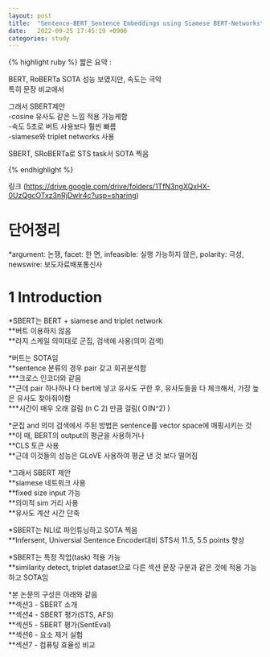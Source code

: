 ```yaml
---
layout: post
title:  "Sentence-BERT_Sentence Embeddings using Siamese BERT-Networks"
date:   2022-09-25 17:45:19 +0900
categories: study
---
```






{% highlight ruby %}
짧은 요약 :  

BERT, RoBERTa SOTA 성능 보였지만, 속도는 극악  
특히 문장 비교에서  


그래서 SBERT제안  
-cosine 유사도 같은 느낌 적용 가능케함  
-속도 5초로 버트 사용보다 훨씬 빠름  
-siamese와 triplet networks 사용  


SBERT, SRoBERTa로 STS task서 SOTA 찍음  



{% endhighlight %}


링크 (https://drive.google.com/drive/folders/1TfN3ngXQxHX-0UzQgcOTxz3nRjDwlr4c?usp=sharing)


# 단어정리  
*argument: 논쟁, facet: 한 면, infeasible: 실행 가능하지 않은, polarity: 극성, newswire: 보도자료배포통신사  
 

# 1 Introduction  
*SBERT는 BERT + siamese and triplet network  
**버트 이용하지 않음  
**라지 스케일 의미대로 군집, 검색에 사용(의미 검색)  


*버트는 SOTA임  
**sentence 분류의 경우 pair 갖고 회귀분석함  
***크로스 인코더와 같음  
**근데 pair 하나하나 다 bert에 넣고 유사도 구한 후, 유사도들을 다 체크해서, 가장 높은 유사도 찾아줘야함  
***시간이 매우 오래 걸림 (n C 2) 만큼 걸림( O(N^2) )  


*군집 and 의미 검색에서 주된 방법은 sentence를 vector space에 매핑시키는 것  
**이 때, BERT의 output의 평균을 사용하거나  
**CLS 토큰 사용  
**근데 이것들의 성능은 GLoVE 사용하여 평균 낸 것 보다 떨어짐  


*그래서 SBERT 제안  
**siamese 네트워크 사용  
**fixed size input 가능  
**의미적 sim 거리 사용  
**유사도 계산 시간 단축  


*SBERT는 NLI로 파인튜닝하고 SOTA 찍음  
**Infersent, Universial Sentence Encoder대비 STS서 11.5, 5.5 points 향상  


*SBERT는 특정 작업(task) 적용 가능  
**similarity detect, triplet dataset으로 다른 섹션 문장 구분과 같은 것에 적용 가능하고 SOTA임  


*본 논문의 구성은 아래와 같음  
**섹션3 - SBERT 소개  
**섹션4 - SBERT 평가(STS, AFS)  
**섹션5 - SBERT 평가(SentEval)  
**섹션6 - 요소 제거 실험  
**섹션7 - 컴퓨팅 효율성 비교  


